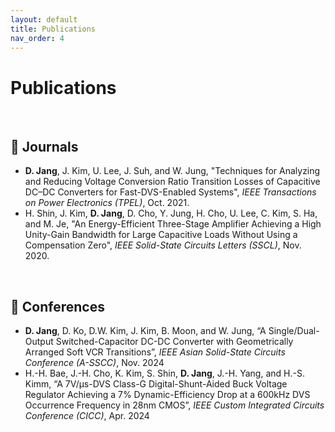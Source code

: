 ```yaml
---
layout: default
title: Publications
nav_order: 4
---
```


# Publications

<br>

## 📝 Journals

- **D. Jang**, J. Kim, U. Lee, J. Suh, and W. Jung, "Techniques for Analyzing and Reducing Voltage Conversion Ratio Transition Losses of Capacitive DC–DC Converters for Fast-DVS-Enabled Systems", *IEEE Transactions on Power Electronics (TPEL)*, Oct. 2021.
- H. Shin, J. Kim, **D. Jang**, D. Cho, Y. Jung, H. Cho, U. Lee, C. Kim, S. Ha, and M. Je, "An Energy-Efficient Three-Stage Amplifier Achieving a High Unity-Gain Bandwidth for Large Capacitive Loads Without Using a Compensation Zero", *IEEE Solid-State Circuits Letters (SSCL)*, Nov. 2020.

<br>

## 🎤 Conferences

- **D. Jang**, D. Ko, D.W. Kim, J. Kim, B. Moon, and W. Jung, “A Single/Dual-Output Switched-Capacitor DC-DC Converter with Geometrically Arranged Soft VCR Transitions”, *IEEE Asian Solid-State Circuits Conference (A-SSCC)*, Nov. 2024
- H.-H. Bae, J.-H. Cho, K. Kim, S. Shin, **D. Jang**, J.-H. Yang, and H.-S. Kimm, “A 7V/μs-DVS Class-G Digital-Shunt-Aided Buck Voltage Regulator Achieving a 7% Dynamic-Efficiency Drop at a 600kHz DVS Occurrence Frequency in 28nm CMOS”, *IEEE Custom Integrated Circuits Conference (CICC)*, Apr. 2024
